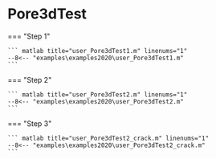# Pore3dTest

=== "Step 1"

    ``` matlab title="user_Pore3dTest1.m" linenums="1"
    --8<-- "examples\examples2020\user_Pore3dTest1.m"
    ```

=== "Step 2"

    ``` matlab title="user_Pore3dTest2.m" linenums="1"
    --8<-- "examples\examples2020\user_Pore3dTest2.m"
    ```

=== "Step 3"

    ``` matlab title="user_Pore3dTest2_crack.m" linenums="1"
    --8<-- "examples\examples2020\user_Pore3dTest2_crack.m"
    ```

